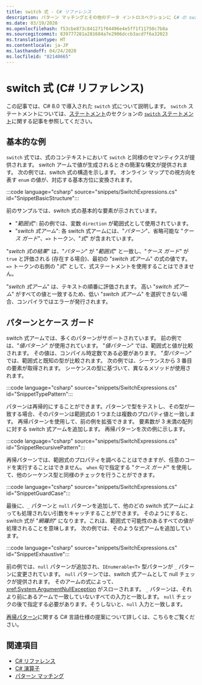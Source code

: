 ```yaml
---
title: switch 式 - C# リファレンス
description: パターン マッチングとその他のデータ イントロスペクションに C# の switch 式を使用する方法について説明します
ms.date: 03/19/2020
ms.openlocfilehash: f53cbe873c841271f64496e4e5ff1f11750c7b8a
ms.sourcegitcommit: 839777281a281684a7e2906dccb3acd7f6a32023
ms.translationtype: HT
ms.contentlocale: ja-JP
ms.lasthandoff: 04/24/2020
ms.locfileid: "82140665"
---
```

# <a name="switch-expression-c-reference"></a>switch 式 (C# リファレンス)

この記事では、C# 8.0 で導入された `switch` 式について説明します。 `switch` ステートメントについては、[ステートメント](../keywords/index.md)のセクションの [`switch` ステートメント](../keywords/switch.md)に関する記事を参照してください。

## <a name="basic-example"></a>基本的な例

`switch` 式では、式のコンテキストにおいて `switch` と同様のセマンティクスが提供されます。 switch アームで値が生成されるときの簡潔な構文が提供されます。 次の例では、switch 式の構造を示します。 オンライン マップでの視方向を表す `enum` の値が、対応する基本方位に変換されます。

:::code language="csharp" source="snippets/SwitchExpressions.cs" id="SnippetBasicStructure":::

前のサンプルでは、switch 式の基本的な要素が示されています。

- "*範囲式*": 前の例では、変数 `direction` が範囲式として使用されています。
- "*switch 式アーム*": 各 switch 式アームには、"*パターン*"、省略可能な "*ケース ガード*"、`=>` トークン、"*式*" が含まれています。

"*switch 式の結果*" は、"*パターン*" が "*範囲式*" と一致し、"*ケース ガード*" が `true` と評価される (存在する場合)、最初の "*switch 式アーム*" の式の値です。 `=>` トークンの右側の "*式*" として、式ステートメントを使用することはできません。

"*switch 式アーム*" は、テキストの順番に評価されます。 高い "*switch 式アーム*" がすべての値と一致するため、低い "*switch 式アーム*" を選択できない場合、コンパイラではエラーが発行されます。

## <a name="patterns-and-case-guards"></a>パターンとケース ガード

switch 式アームでは、多くのパターンがサポートされています。 前の例では、"*値パターン*" が使用されています。 "*値パターン*" では、範囲式と値が比較されます。 その値は、コンパイル時定数である必要があります。 "*型パターン*" では、範囲式と既知の型が比較されます。 次の例では、シーケンスから 3 番目の要素が取得されます。 シーケンスの型に基づいて、異なるメソッドが使用されます。

:::code language="csharp" source="snippets/SwitchExpressions.cs" id="SnippetTypePattern":::

パターンは再帰的にすることができます。パターンで型をテストし、その型が一致する場合、そのパターンは範囲式の 1 つまたは複数のプロパティ値と一致します。 再帰パターンを使用して、前の例を拡張できます。 要素数が 3 未満の配列に対する switch 式アームを追加します。 再帰パターンを次の例に示します。

:::code language="csharp" source="snippets/SwitchExpressions.cs" id="SnippetRecursivePattern":::

再帰パターンでは、範囲式のプロパティを調べることはできますが、任意のコードを実行することはできません。 `when` 句で指定する "*ケース ガード*" を使用して、他のシーケンス型と同様のチェックを行うことができます。

:::code language="csharp" source="snippets/SwitchExpressions.cs" id="SnippetGuardCase":::

最後に、`_` パターンと `null` パターンを追加して、他のどの switch 式アームによっても処理されない引数をキャッチすることができます。 そのようにすると、switch 式が "*網羅的*" になります。これは、範囲式で可能性のあるすべての値が処理されることを意味します。 次の例では、そのような式アームを追加しています。

:::code language="csharp" source="snippets/SwitchExpressions.cs" id="SnippetExhaustive":::

前の例では、`null` パターンが追加され、`IEnumerable<T>` 型パターンが `_` パターンに変更されています。 `null` パターンでは、switch 式アームとして null チェックが提供されます。 そのアームの式によって、<xref:System.ArgumentNullException> がスローされます。 `_` パターンは、それより前にあるアームで一致していないすべての入力と一致します。 `null` チェックの後で指定する必要があります。そうしないと、`null` 入力と一致します。

[再帰パターン](~/_csharplang/proposals/csharp-8.0/patterns.md#switch-expression)に関する C# 言語仕様の提案について詳しくは、こちらをご覧ください。

## <a name="see-also"></a>関連項目

- [C# リファレンス](../index.md)
- [C# 演算子](index.md)
- [パターン マッチング](../../pattern-matching.md)
